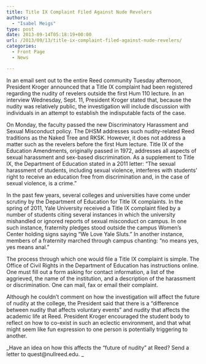 ```yaml
---
title: Title IX Complaint Filed Against Nude Revelers
authors: 
  - "Isabel Meigs"
type: post
date: 2013-09-14T05:18:19+00:00
url: /2013/09/13/title-ix-complaint-filed-against-nude-revelers/
categories:
  - Front Page
  - News

---
```

In an email sent out to the entire Reed community Tuesday afternoon, President Kroger announced that a Title IX complaint had been registered regarding the nudity of revelers outside the first Hum 110 lecture. In an interview Wednesday, Sept. 11, President Kroger stated that, because the nudity was relatively public, the investigation will include discussion with individuals in an attempt to establish the indisputable facts of the case.

On Monday, the faculty passed the new Discriminatory Harassment and Sexual Misconduct policy. The DHSM addresses such nudity-related Reed traditions as the Naked Tree and RKSK. However, it does not address a matter such as the revelers before the first Hum lecture. Title IX of the Education Amendments, originally passed in 1972, addresses all aspects of sexual harassment and sex-based discrimination. As a supplement to Title IX, the Department of Education stated in a 2011 letter: “The sexual harassment of students, including sexual violence, interferes with students’ right to receive an education free from discrimination and, in the case of sexual violence, is a crime.”

In the past few years, several colleges and universities have come under scrutiny by the Department of Education for Title IX complaints. In the spring of 2011, Yale University received a Title IX complaint filed by a number of students citing several instances in which the university mishandled or ignored reports of sexual misconduct on campus. In one such instance, fraternity pledges stood outside the campus Women’s Center holding signs saying “We Love Yale Sluts.” In another instance, members of a fraternity marched through campus chanting: “no means yes, yes means anal.”

The process through which one would file a Title IX complaint is simple. The Office of Civil Rights in the Department of Education has instructions online. One must fill out a form asking for contact information, a list of the aggrieved, the name of the institution, and a description of the harassment or discrimination. One can mail, fax or email their complaint.

Although he couldn’t comment on how the investigation will affect the future of nudity at the college, the President said that there is a “difference between nudity that affects voluntary events” and nudity that affects the academic life at Reed. President Kroger encouraged the student body to reflect on how to co-exist in such an eclectic environment, and that what might seem like fun expression to one person is potentially triggering to another.

_Have an idea on how this affects the “future of nudity” at Reed? Send a letter to &#x71;&#x75;&#x65;&#x73;&#x74;&#x40;<span class="oe_displaynone">null</span>&#x72;&#x65;&#x65;&#x64;&#x2e;&#x65;&#x64;&#x75;. _